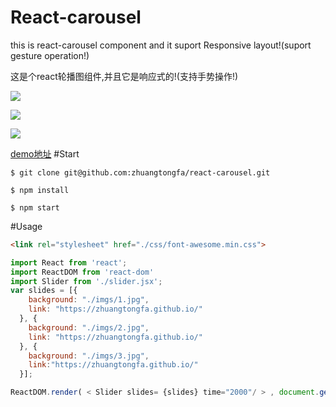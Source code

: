 # React-carousel
this is react-carousel component and it suport Responsive layout!(suport gesture operation!)

这是个react轮播图组件,并且它是响应式的!(支持手势操作!)

![](https://github.com/zhuangtongfa/react-carousel/blob/master/src/imgs/1.jpg?raw=true)

![](https://github.com/zhuangtongfa/react-carousel/blob/master/src/imgs/2.jpg?raw=true)

![](https://github.com/zhuangtongfa/react-carousel/blob/master/src/imgs/4.jpg?raw=true)

[demo地址](http://senguzh.com/ztf/example/)
#Start
```
$ git clone git@github.com:zhuangtongfa/react-carousel.git

$ npm install

$ npm start

```
#Usage
```html
<link rel="stylesheet" href="./css/font-awesome.min.css">
```

```js
import React from 'react';
import ReactDOM from 'react-dom'
import Slider from './slider.jsx';
var slides = [{
    background: "./imgs/1.jpg",
    link: "https://zhuangtongfa.github.io/"
  }, {
    background: "./imgs/2.jpg",
    link: "https://zhuangtongfa.github.io/"
  }, {
    background: "./imgs/3.jpg",
    link:"https://zhuangtongfa.github.io/"
  }];

ReactDOM.render( < Slider slides= {slides} time="2000"/ > , document.getElementById("app"));
```
